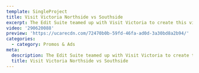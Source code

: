 ```yaml
---
template: SingleProject
title: Visit Victoria Northside vs Southside
excerpt: The Edit Suite teamed up with Visit Victoria to create this video all about Melbourne’s Northside v Southside dining styles. We followed Sofia Levin (Food Writer) as she explored why there is such a divide when it comes to food in Melbourne.
video: '290620088'
preview: 'https://ucarecdn.com/72470b0b-59fd-46fa-ad0d-3a30bd8a2b94/'
categories:
  - category: Promos & Ads
meta:
  description: The Edit Suite teamed up with Visit Victoria to create this video all about Melbourne’s Northside v Southside dining styles. We followed Sofia Levin (Food Writer) as she explored why there is such a divide when it comes to food in Melbourne.
  title: Visit Victoria Northside vs Southside
---
```

